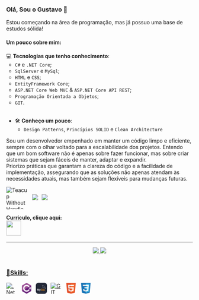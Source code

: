 <h3>Olá, Sou o Gustavo 👋</h3>
<p>Estou começando na área de programação, mas já possuo uma base de estudos sólida!</p>

<h4>Um pouco sobre mim:</h4>

  <!-- Lista de Tecnologias -->
  <ul style="margin: 0; padding: 0; list-style: none;">
    <li>💻 <strong>Tecnologias que tenho conhecimento</strong>:
      <ul>
        <li><code>C#</code> e <code>.NET Core</code>;</li>
        <li><code>SqlServer</code> e <code>MySql</code>;</li>
        <li><code>HTML</code> e <code>CSS</code>;</li>
        <li><code>EntityFramework Core</code>;</li>
        <li><code>ASP.NET Core Web MVC</code> & <code>ASP.NET Core API REST</code>;</li>
        <li><code>Programação Orientada a Objetos</code>;</li>
        <li><code>GIT</code>.</li>
      </ul>
    </li>
  </ul>

<br>
<ul>
  <li>🛠 <strong>Conheço um pouco</strong>:
    <ul>
      <li><code>Design Patterns</code>, <code>Princípios SOLID</code> e <code>Clean Architecture</code></li>
    </ul>
  </li>
</ul>

<p>
  Sou um desenvolvedor empenhado em manter um código limpo e eficiente, sempre com o olhar voltado para a escalabilidade dos projetos.
  Entendo que um bom software não é apenas sobre fazer funcionar, mas sobre criar sistemas que sejam fáceis de manter, adaptar e expandir.<br>
  Priorizo práticas que garantam a clareza do código e a facilidade de implementação, assegurando que as soluções não apenas atendam às necessidades atuais,
  mas também sejam flexíveis para mudanças futuras. 
</p>

<!--Redes-->
<div style="display: flex; align-items: center; gap: 10px;">
  
  <img src="https://raw.githubusercontent.com/Tarikul-Islam-Anik/Animated-Fluent-Emojis/master/Emojis/Food/Teacup%20Without%20Handle.png" alt="Teacup Without Handle" width="60" height="60" />

<!--Gmail-->
  <a href = "mailto:gustavomac201@gmail.com">
    <img src="https://img.shields.io/badge/-Gmail-%23333?style=for-the-badge&logo=gmail&logoColor=white" >
  </a>
<!--End-->

<!--Linkedin -->
  <a href="https://www.linkedin.com/in/gustavo-macedo-8332041a2/" target="https://www.linkedin.com/in/gustavodevnet/">
    <img src="https://img.shields.io/badge/-LinkedIn-%230077B5?style=for-the-badge&logo=linkedin&logoColor=white">
  </a>
<!--End-->
</div>

<!--Curriculo-->
<b>Curriculo, clique aqui:</b>
<br>
<a href="https://www.canva.com/design/DAF4qW-CMWU/0FZwHA365alM8ZmAUY7m9Q/view?utm_content=DAF4qW-CMWU&utm_campaign=designshare&utm_medium=link&utm_source=editor" 
  target="_blank"><img src="https://cdn-icons-png.flaticon.com/512/3968/3968611.png" height="40" width="40" target="_blank"></a>
<!--End-->

<!--Dashboard GitHub -->
<hr />
<div align="center">
  <a href="https://github.com/GustavoPak">
  <img height="180em" src="https://github-readme-stats.vercel.app/api?username=GustavoPak&show_icons=true&theme=dracula&include_all_commits=true&count_private=true"/>
  <img height="180em" src="https://github-readme-stats.vercel.app/api/top-langs/?username=GustavoPak&layout=compact&langs_count=7&theme=dracula"/>
</div>
<!--End-->

<!--FERRAMENTAS-->

<!--Title -->
</br>
<h3>🚀Skills: </h3>

<div style="display: flex; align-items: center; gap: 10px;">
  <!--.Net Core -->
  <img title=".Net Core" alt=".Net Core" height="30" width="30" src="https://upload.wikimedia.org/wikipedia/commons/thumb/e/ee/.NET_Core_Logo.svg/1200px-.NET_Core_Logo.svg.png">
  <!-- C# -->
  <img title="C#" alt="C#" height="30" width="30" src="https://raw.githubusercontent.com/devicons/devicon/master/icons/csharp/csharp-original.svg">
  <!-- SQL Server -->
  <img title="SQL Server" alt="SQL Server" height="30" width="30" src="https://github.com/tandpfun/skill-icons/blob/main/icons/MySQL-Dark.svg">
  <!-- GIT -->
  <img title="GIT" alt="GIT" height="30" width="30" src="https://git-scm.com/images/logos/downloads/Git-Icon-1788C.png">
  <!-- HTML -->
  <img title="HTML" alt="HTML" height="30" width="30" src="https://raw.githubusercontent.com/devicons/devicon/master/icons/html5/html5-original.svg">
  <!-- CSS -->
  <img title="CSS" alt="CSS" height="30" width="30" src="https://raw.githubusercontent.com/devicons/devicon/master/icons/css3/css3-original.svg">
</div>
